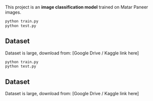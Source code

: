  
This project is an **image classification model** trained on Matar Paneer images. 
 
```bash 
python train.py 
python test.py 
``` 
 
## Dataset 
Dataset is large, download from: [Google Drive / Kaggle link here] 
```bash 
python train.py 
python test.py 
``` 
 
## Dataset 
Dataset is large, download from: [Google Drive / Kaggle link here] 
